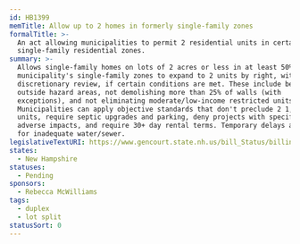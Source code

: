 ```yaml
---
id: HB1399
memTitle: Allow up to 2 homes in formerly single-family zones
formalTitle: >-
  An act allowing municipalities to permit 2 residential units in certain
  single-family residential zones.
summary: >-
  Allows single-family homes on lots of 2 acres or less in at least 50% of a
  municipality's single-family zones to expand to 2 units by right, without
  discretionary review, if certain conditions are met. These include being
  outside hazard areas, not demolishing more than 25% of walls (with
  exceptions), and not eliminating moderate/low-income restricted units.
  Municipalities can apply objective standards that don't preclude 2 1,250+ sqft
  units, require septic upgrades and parking, deny projects with specific
  adverse impacts, and require 30+ day rental terms. Temporary delays allowed
  for inadequate water/sewer.
legislativeTextURI: https://www.gencourt.state.nh.us/bill_Status/billinfo.aspx?id=1756
states:
  - New Hampshire
statuses:
  - Pending
sponsors:
  - Rebecca McWilliams
tags:
  - duplex
  - lot split
statusSort: 0
---
```

